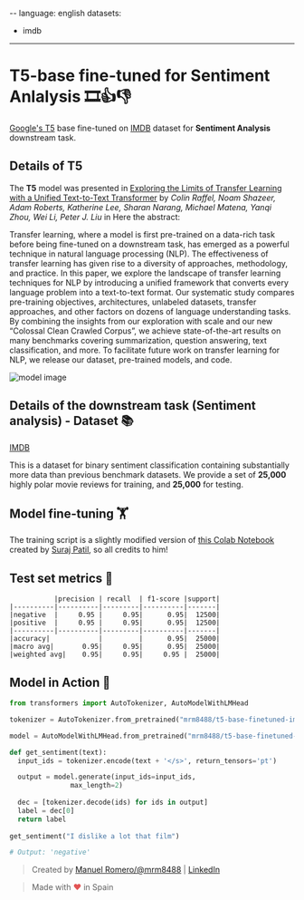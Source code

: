 --
language: english
datasets:
- imdb
---

# T5-base fine-tuned for Sentiment Anlalysis 🎞️👍👎


[Google's T5](https://ai.googleblog.com/2020/02/exploring-transfer-learning-with-t5.html) base fine-tuned on [IMDB](https://huggingface.co/datasets/imdb) dataset for **Sentiment Analysis** downstream task.

## Details of T5

The **T5** model was presented in [Exploring the Limits of Transfer Learning with a Unified Text-to-Text Transformer](https://arxiv.org/pdf/1910.10683.pdf) by *Colin Raffel, Noam Shazeer, Adam Roberts, Katherine Lee, Sharan Narang, Michael Matena, Yanqi Zhou, Wei Li, Peter J. Liu* in Here the abstract:

Transfer learning, where a model is first pre-trained on a data-rich task before being fine-tuned on a downstream task, has emerged as a powerful technique in natural language processing (NLP). The effectiveness of transfer learning has given rise to a diversity of approaches, methodology, and practice. In this paper, we explore the landscape of transfer learning techniques for NLP by introducing a unified framework that converts every language problem into a text-to-text format. Our systematic study compares pre-training objectives, architectures, unlabeled datasets, transfer approaches, and other factors on dozens of language understanding tasks. By combining the insights from our exploration with scale and our new “Colossal Clean Crawled Corpus”, we achieve state-of-the-art results on many benchmarks covering summarization, question answering, text classification, and more. To facilitate future work on transfer learning for NLP, we release our dataset, pre-trained models, and code.

![model image](https://camo.githubusercontent.com/623b4dea0b653f2ad3f36c71ebfe749a677ac0a1/68747470733a2f2f6d69726f2e6d656469756d2e636f6d2f6d61782f343030362f312a44304a31674e51663876727255704b657944387750412e706e67)

## Details of the downstream task (Sentiment analysis) - Dataset 📚

[IMDB](https://huggingface.co/datasets/imdb)

This is a dataset for binary sentiment classification containing substantially more data than previous benchmark datasets. We provide a set of **25,000** highly polar movie reviews for training, and **25,000** for testing.

## Model fine-tuning 🏋️‍

The training script is a slightly modified version of [this Colab Notebook](https://github.com/patil-suraj/exploring-T5/blob/master/t5_fine_tuning.ipynb) created by [Suraj Patil](https://github.com/patil-suraj), so all credits to him!

## Test set metrics 🧾

               |precision | recall  | f1-score |support|
    |----------|----------|---------|----------|-------|
    |negative  |     0.95 |     0.95|      0.95|  12500|
    |positive  |     0.95 |     0.95|      0.95|  12500|
    |----------|----------|---------|----------|-------|
    |accuracy|            |         |      0.95|  25000|
    |macro avg|       0.95|     0.95|      0.95|  25000|
    |weighted avg|    0.95|     0.95|     0.95 |  25000|


## Model in Action 🚀

```python
from transformers import AutoTokenizer, AutoModelWithLMHead

tokenizer = AutoTokenizer.from_pretrained("mrm8488/t5-base-finetuned-imdb-sentiment")

model = AutoModelWithLMHead.from_pretrained("mrm8488/t5-base-finetuned-imdb-sentiment")

def get_sentiment(text):
  input_ids = tokenizer.encode(text + '</s>', return_tensors='pt')

  output = model.generate(input_ids=input_ids,
               max_length=2)
  
  dec = [tokenizer.decode(ids) for ids in output]
  label = dec[0]
  return label
  
get_sentiment("I dislike a lot that film")

# Output: 'negative'
```

> Created by [Manuel Romero/@mrm8488](https://twitter.com/mrm8488) | [LinkedIn](https://www.linkedin.com/in/manuel-romero-cs/)

> Made with <span style="color: #e25555;">&hearts;</span> in Spain
